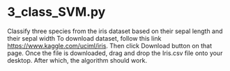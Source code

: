 # 3_class_SVM.py
Classify three species from the iris dataset based on their sepal length and their sepal width
To download dataset, follow this link https://www.kaggle.com/uciml/iris. Then click Download button on that page. Once the file is downloaded, drag and drop the Iris.csv file onto your desktop. After which, the algorithm should work.
